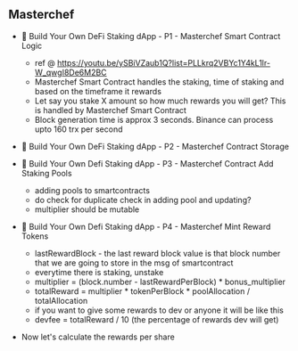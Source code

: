 ## Masterchef

- 🤑 Build Your Own DeFi Staking dApp - P1 - Masterchef Smart Contract Logic
    - ref @ https://youtu.be/ySBiVZaub1Q?list=PLLkrq2VBYc1Y4kL1lr-W_qwgI8De6M2BC
    - Masterchef Smart Contract handles the staking, time of staking and based on the timeframe it rewards
    - Let say you stake X amount so how much rewards you will get? This is handled by Masterchef Smart Contract
    - Block generation time is approx 3 seconds. Binance can process upto 160 trx per second
- 🤑 Build Your Own DeFi Staking dApp - P2 - Masterchef Contract Storage
- 🤑 Build Your Own Defi Staking dApp - P3 - Masterchef Contract Add Staking Pools
    - adding pools to smartcontracts
    - do check for duplicate check in adding pool and updating?
    - multiplier should be mutable
- 🤑 Build Your Own Defi Staking dApp - P4 - Masterchef Mint Reward Tokens
    - lastRewardBlock - the last reward block value is that block number that we are going to store in the msg of smartcontract
    - everytime there is staking, unstake 
    - multiplier = (block.number - lastRewardPerBlock) * bonus_multiplier
    - totalReward = multiplier * tokenPerBlock * poolAllocation / totalAllocation
    - if you want to give some rewards to dev or anyone it will be like this
    - devfee = totalReward / 10 (the percentage of rewards dev will get)
    
- Now let's calculate the rewards per share


    

